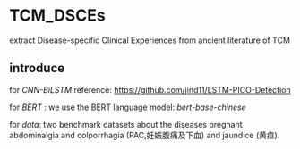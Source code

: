# TCM_DSCEs
extract Disease-specific Clinical Experiences  from ancient literature of TCM

## introduce
for _CNN-BiLSTM_ reference: https://github.com/jind11/LSTM-PICO-Detection 

for _BERT_ : we use the BERT language model: _bert-base-chinese_

for _data_: two benchmark datasets about the diseases pregnant abdominalgia and colporrhagia (PAC,妊娠腹痛及下血) and jaundice (黄疸).
